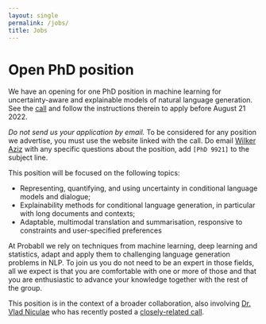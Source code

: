 ```yaml
---
layout: single
permalink: /jobs/
title: Jobs
---
```



# Open PhD position

We have an opening for one PhD position in machine learning for uncertainty-aware and explainable models of natural language generation. See the [call](https://vacatures.uva.nl/UvA/job/PhD-position-in-machine-learning-for-uncertainty-aware-and-explainable-models-of-natural-language/751458902/) and follow the instructions therein to apply before August 21 2022. 

*Do not send us your application by email.* To be considered for any position we advertise, you must use the website linked with the call. Do email [Wilker Aziz](https://wilkeraziz.github.io) with any specific questions about the position, add `[PhD 9921]` to the subject line.

This position will be focused on the following topics:

* Representing, quantifying, and using uncertainty in conditional language models and dialogue; 
* Explainability methods for conditional language generation, in particular with long documents and contexts; 
* Adaptable, multimodal translation and summarisation, responsive to constraints and user-specified preferences


At Probabll we rely on techniques from machine learning, deep learning and statistics, adapt and apply them to challenging language generation problems in NLP. To join us you do not need to be an expert in those fields, all we expect is that you are comfortable with one or more of those and that you are enthusiastic to advance your knowledge together with the rest of the group. 

This position is in the context of a broader collaboration, also involving [Dr. Vlad Niculae](http://vene.ro) who has recently posted a [closely-related call](https://vacatures.uva.nl/UvA/job/PhD-Position-in-Machine-Learning-for-Natural-Language-Processing/750676902/).
